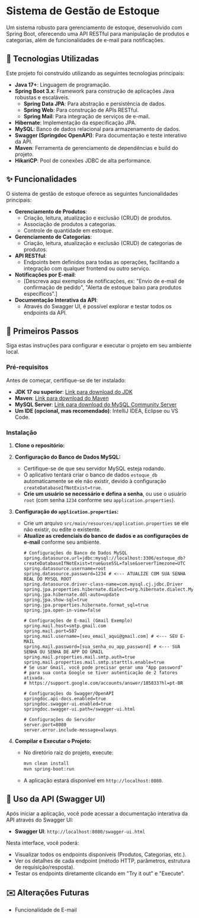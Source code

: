 # Sistema de Gestão de Estoque

Um sistema robusto para gerenciamento de estoque, desenvolvido com Spring Boot, oferecendo uma API RESTful para manipulação de produtos e categorias, além de funcionalidades de e-mail para notificações.

## 🚀 Tecnologias Utilizadas

Este projeto foi construído utilizando as seguintes tecnologias principais:

*   **Java 17+**: Linguagem de programação.
*   **Spring Boot 3.x**: Framework para construção de aplicações Java robustas e escaláveis.
    *   **Spring Data JPA**: Para abstração e persistência de dados.
    *   **Spring Web**: Para construção de APIs RESTful.
    *   **Spring Mail**: Para integração de serviços de e-mail.
*   **Hibernate**: Implementação da especificação JPA.
*   **MySQL**: Banco de dados relacional para armazenamento de dados.
*   **Swagger (Springdoc OpenAPI)**: Para documentação e teste interativo da API.
*   **Maven**: Ferramenta de gerenciamento de dependências e build do projeto.
*   **HikariCP**: Pool de conexões JDBC de alta performance.

## ✨ Funcionalidades

O sistema de gestão de estoque oferece as seguintes funcionalidades principais:

*   **Gerenciamento de Produtos**:
    *   Criação, leitura, atualização e exclusão (CRUD) de produtos.
    *   Associação de produtos a categorias.
    *   Controle de quantidade em estoque.
*   **Gerenciamento de Categorias**:
    *   Criação, leitura, atualização e exclusão (CRUD) de categorias de produtos.
*   **API RESTful**:
    *   Endpoints bem definidos para todas as operações, facilitando a integração com qualquer frontend ou outro serviço.
*   **Notificações por E-mail**:
    *   [Descreva aqui exemplos de notificações, ex: "Envio de e-mail de confirmação de pedido", "Alerta de estoque baixo para produtos específicos".]
*   **Documentação Interativa da API**:
    *   Através do Swagger UI, é possível explorar e testar todos os endpoints da API.

## 🏁 Primeiros Passos

Siga estas instruções para configurar e executar o projeto em seu ambiente local.

### Pré-requisitos

Antes de começar, certifique-se de ter instalado:

*   **JDK 17 ou superior**: [Link para download do JDK](https://www.oracle.com/java/technologies/downloads/)
*   **Maven**: [Link para download do Maven](https://maven.apache.org/download.cgi)
*   **MySQL Server**: [Link para download do MySQL Community Server](https://dev.mysql.com/downloads/mysql/)
*   **Um IDE (opcional, mas recomendado)**: IntelliJ IDEA, Eclipse ou VS Code.

### Instalação

1.  **Clone o repositório:**

2.  **Configuração do Banco de Dados MySQL:**
    *   Certifique-se de que seu servidor MySQL esteja rodando.
    *   O aplicativo tentará criar o banco de dados `estoque_db` automaticamente se ele não existir, devido à configuração `createDatabaseIfNotExist=true`.
    *   **Crie um usuário se necessário e defina a senha**, ou use o usuário `root` (com senha `1234` conforme seu `application.properties`).

3.  **Configuração do `application.properties`:**
    *   Crie um arquivo `src/main/resources/application.properties` se ele não existir, ou edite o existente.
    *   **Atualize as credenciais do banco de dados e as configurações de e-mail** conforme seu ambiente.
        ```properties
        # Configurações do Banco de Dados MySQL
        spring.datasource.url=jdbc:mysql://localhost:3306/estoque_db?createDatabaseIfNotExist=true&useSSL=false&serverTimezone=UTC
        spring.datasource.username=root
        spring.datasource.password=1234 # <--- ATUALIZE COM SUA SENHA REAL DO MYSQL ROOT
        spring.datasource.driver-class-name=com.mysql.cj.jdbc.Driver
        spring.jpa.properties.hibernate.dialect=org.hibernate.dialect.MySQL8Dialect
        spring.jpa.hibernate.ddl-auto=update
        spring.jpa.show-sql=true
        spring.jpa.properties.hibernate.format_sql=true
        spring.jpa.open-in-view=false

        # Configurações de E-mail (Gmail Exemplo)
        spring.mail.host=smtp.gmail.com
        spring.mail.port=587
        spring.mail.username=[seu_email_aqui@gmail.com] # <--- SEU E-MAIL
        spring.mail.password=[sua_senha_ou_app_password] # <--- SUA SENHA OU SENHA DE APP DO GMAIL
        spring.mail.properties.mail.smtp.auth=true
        spring.mail.properties.mail.smtp.starttls.enable=true
        # Se usar Gmail, você pode precisar gerar uma "App password"
        # para sua conta Google se tiver autenticação de 2 fatores ativada.
        # https://support.google.com/accounts/answer/185833?hl=pt-BR

        # Configurações do Swagger/OpenAPI
        springdoc.api-docs.enabled=true
        springdoc.swagger-ui.enabled=true
        springdoc.swagger-ui.path=/swagger-ui.html

        # Configurações do Servidor
        server.port=8080
        server.error.include-message=always
        ```

4.  **Compilar e Executar o Projeto:**
    *   No diretório raiz do projeto, execute:
        ```bash
        mvn clean install
        mvn spring-boot:run
        ```
    *   A aplicação estará disponível em `http://localhost:8080`.

## 📖 Uso da API (Swagger UI)

Após iniciar a aplicação, você pode acessar a documentação interativa da API através do Swagger UI:

*   **Swagger UI**: `http://localhost:8080/swagger-ui.html`

Nesta interface, você poderá:
*   Visualizar todos os endpoints disponíveis (Produtos, Categorias, etc.).
*   Ver os detalhes de cada endpoint (método HTTP, parâmetros, estrutura de requisição/resposta).
*   Testar os endpoints diretamente clicando em "Try it out" e "Execute".

## ✉️ Alterações Futuras
*   Funcionalidade de E-mail

